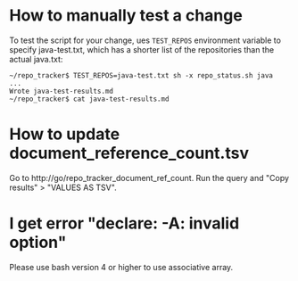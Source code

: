 # How to manually test a change

To test the script for your change, ues `TEST_REPOS` environment
variable to specify java-test.txt, which has a shorter list of
the repositories than the actual java.txt:

```
~/repo_tracker$ TEST_REPOS=java-test.txt sh -x repo_status.sh java
...
Wrote java-test-results.md
~/repo_tracker$ cat java-test-results.md
```

# How to update document_reference_count.tsv

Go to http://go/repo_tracker_document_ref_count.
Run the query and "Copy results" > "VALUES AS TSV".


# I get error "declare: -A: invalid option"

Please use bash version 4 or higher to use associative array.

